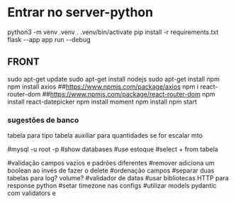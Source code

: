 # Entrar no server-python
python3 -m venv .venv
. .venv/bin/activate
pip install -r requirements.txt
flask --app app run --debug


## FRONT
sudo apt-get update
sudo apt-get install nodejs
sudo apt-get install npm
npm install axios ##https://www.npmjs.com/package/axios
npm i react-router-dom ##https://www.npmjs.com/package/react-router-dom
npm install react-datepicker
npm install moment
npm install
npm start


### sugestões de banco
tabela para tipo
tabela auxiliar para quantidades se for escalar mto

#mysql -u root -p
#show databases
#use estoque
#select + from tabela


#validação campos vazios e padrões diferentes
#remover adiciona um boolean ao invés de fazer o delete
#ordenação campos
#separar duas tabelas para log? volume?
#validador de datas
#usar bibliotecas HTTP para response python
#setar timezone nas configs
#utilizar models pydantic com validators e 

